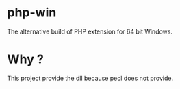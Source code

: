 # php-win

The alternative build of PHP extension for 64 bit Windows.

# Why ?

This project provide the dll because pecl does not provide.
